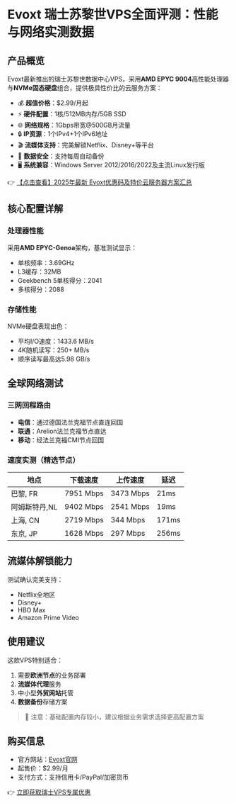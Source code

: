 # Evoxt 瑞士苏黎世VPS全面评测：性能与网络实测数据

## 产品概览

Evoxt最新推出的瑞士苏黎世数据中心VPS，采用**AMD EPYC 9004**高性能处理器与**NVMe固态硬盘**组合，提供极具性价比的云服务方案：

- 💰 **超值价格**：$2.99/月起
- ⚡ **硬件配置**：1核/512MB内存/5GB SSD
- 🌐 **网络规格**：1Gbps带宽@500GB月流量
- 🔒 **IP资源**：1个IPv4+1个IPv6地址
- 🎬 **流媒体支持**：完美解锁Netflix、Disney+等平台
- 💾 **数据安全**：支持每周自动备份
- 🖥️ **系统兼容**：Windows Server 2012/2016/2022及主流Linux发行版

👉 [【点击查看】2025年最新 Evoxt优惠码及特价云服务器方案汇总](https://bit.ly/evoxt)

## 核心配置详解

### 处理器性能
采用**AMD EPYC-Genoa**架构，基准测试显示：
- 单核频率：3.69GHz
- L3缓存：32MB
- Geekbench 5单核得分：2041
- 多核得分：2088

### 存储性能
NVMe硬盘表现出色：
- 平均I/O速度：1433.6 MB/s
- 4K随机读写：250+ MB/s
- 顺序读写最高达5.98 GB/s

## 全球网络测试

### 三网回程路由
- **电信**：通过德国法兰克福节点直连回国
- **联通**：Arelion法兰克福节点直达
- **移动**：经法兰克福CMI节点回国

### 速度实测（精选节点）
| 地点          | 下载速度     | 上传速度    | 延迟   |
|---------------|-------------|------------|--------|
| 巴黎, FR      | 7951 Mbps   | 3473 Mbps  | 21ms   |
| 阿姆斯特丹,NL | 9402 Mbps   | 2541 Mbps  | 19ms   |
| 上海, CN      | 2719 Mbps   | 344 Mbps   | 171ms  |
| 东京, JP      | 1628 Mbps   | 297 Mbps   | 256ms  |

## 流媒体解锁能力
测试确认完美支持：
- Netflix全地区
- Disney+ 
- HBO Max
- Amazon Prime Video

## 使用建议

这款VPS特别适合：
1. 需要**欧洲节点**的业务部署
2. **流媒体代理**服务
3. 中小型**外贸网站**托管
4. **数据备份**存储方案

> 📌 注意：基础配置内存较小，建议根据业务需求选择更高配置方案

## 购买信息
- 官方网站：[Evoxt官网](https://bit.ly/evoxt)
- 起售价：$2.99/月
- 支付方式：支持信用卡/PayPal/加密货币

👉 [立即获取瑞士VPS专属优惠](https://bit.ly/evoxt)